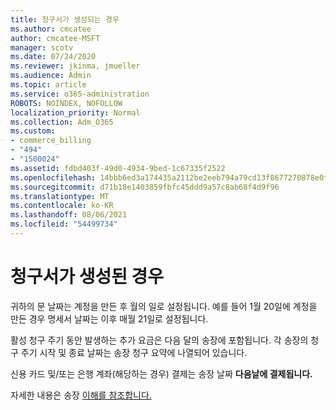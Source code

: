 ```yaml
---
title: 청구서가 생성되는 경우
ms.author: cmcatee
author: cmcatee-MSFT
manager: scotv
ms.date: 07/24/2020
ms.reviewer: jkinma, jmueller
ms.audience: Admin
ms.topic: article
ms.service: o365-administration
ROBOTS: NOINDEX, NOFOLLOW
localization_priority: Normal
ms.collection: Adm_O365
ms.custom:
- commerce_billing
- "494"
- "1500024"
ms.assetid: fdbd403f-49d0-4934-9bed-1c67335f2522
ms.openlocfilehash: 14bbb6ed3a174435a2112be2eeb794a79cd13f8677270878e0fc5036509c8e08
ms.sourcegitcommit: d71b18e1403859fbfc45ddd9a57c8ab68f4d9f96
ms.translationtype: MT
ms.contentlocale: ko-KR
ms.lasthandoff: 08/06/2021
ms.locfileid: "54499734"
---
```

# <a name="when-is-the-billing-statement-generated"></a>청구서가 생성된 경우

귀하의 문 날짜는 계정을 만든 후 월의 일로 설정됩니다. 예를 들어 1월 20일에 계정을 만든 경우 명세서 날짜는 이후 매월 21일로 설정됩니다.

활성 청구 주기 동안 발생하는 추가 요금은 다음 달의 송장에 포함됩니다. 각 송장의 청구 주기 시작 및 종료  날짜는 송장 청구 요약에 나열되어 있습니다.

신용 카드 및/또는 은행 계좌(해당하는 경우) 결제는 송장 날짜 **다음날에 결제됩니다.**
  
자세한 내용은 송장 [이해를 참조합니다.](/microsoft-365/commerce/billing-and-payments/understand-your-invoice2)